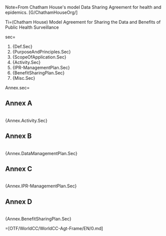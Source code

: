 Note=From Chatham House's model Data Sharing Agreement for health and epidemics.  [G/ChathamHouseOrg/]

Ti=(Chatham House) Model Agreement for Sharing the Data and Benefits of Public Health Surveillance

sec=<ol class="secs-and"><li>{Def.Sec}<li>{PurposeAndPrinciples.Sec}<li>{ScopeOfApplication.Sec}<li>{Activity.Sec}<li>{IPR-ManagementPlan.Sec}<li>{BenefitSharingPlan.Sec}<li>{Misc.Sec}</ol>

Annex.sec=<h2>Annex A</h2><br>{Annex.Activity.Sec}<br><h2>Annex B</h2><br>{Annex.DataManagementPlan.Sec}<br><h2>Annex C</h2><br>{Annex.IPR-ManagementPlan.Sec}<br><h2>Annex D</h2><br>{Annex.BenefitSharingPlan.Sec}<br>

=[OTF/WorldCC/WorldCC-Agt-Frame/EN/0.md]